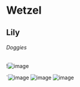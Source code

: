 # Wetzel
## Lily
###### Doggies
!![image](https://user-images.githubusercontent.com/123105868/214884756-7e2d6781-07b1-4f7a-83bd-6bba60dbf5b9.jpeg)

`![image](https://user-images.githubusercontent.com/123105868/214887355-550d20be-a5b0-4f15-86f5-3092c4f0505a.gif)
![image](https://user-images.githubusercontent.com/123105868/214887633-cbfed270-290a-4c09-ad0b-5246a9d403af.gif)
![image](https://user-images.githubusercontent.com/123105868/214890723-6d9a4fbf-dfe3-4f2c-81f6-a559e56f9425.gif)
